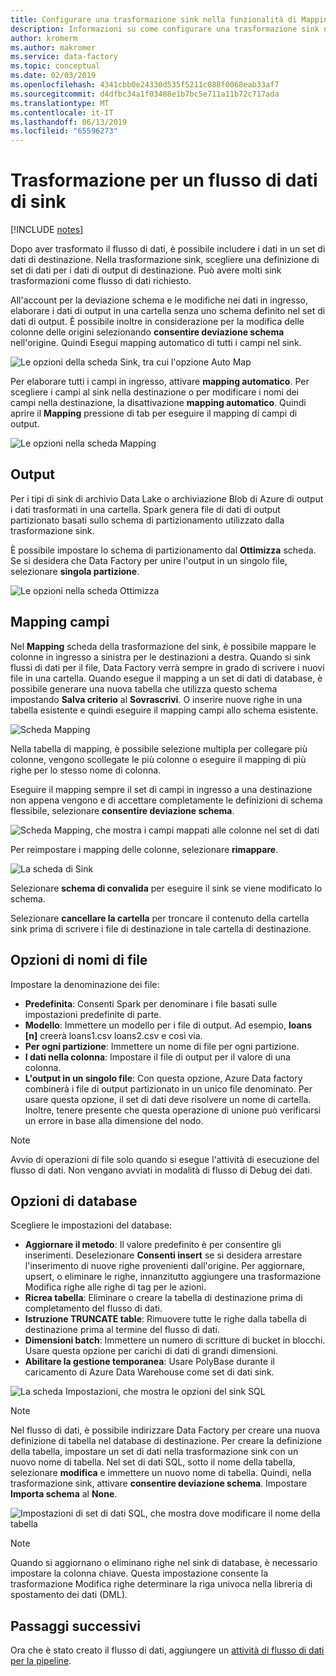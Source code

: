 ```yaml
---
title: Configurare una trasformazione sink nella funzionalità di Mapping del flusso di dati di Azure Data Factory
description: Informazioni su come configurare una trasformazione sink nel Mapping di flusso di dati.
author: kromerm
ms.author: makromer
ms.service: data-factory
ms.topic: conceptual
ms.date: 02/03/2019
ms.openlocfilehash: 4341cbb0e24330d535f5211c088f0068eab33af7
ms.sourcegitcommit: d4dfbc34a1f03488e1b7bc5e711a11b72c717ada
ms.translationtype: MT
ms.contentlocale: it-IT
ms.lasthandoff: 06/13/2019
ms.locfileid: "65596273"
---
```

# <a name="sink-transformation-for-a-data-flow"></a>Trasformazione per un flusso di dati di sink

[!INCLUDE [notes](../../includes/data-factory-data-flow-preview.md)]

Dopo aver trasformato il flusso di dati, è possibile includere i dati in un set di dati di destinazione. Nella trasformazione sink, scegliere una definizione di set di dati per i dati di output di destinazione. Può avere molti sink trasformazioni come flusso di dati richiesto.

All'account per la deviazione schema e le modifiche nei dati in ingresso, elaborare i dati di output in una cartella senza uno schema definito nel set di dati di output. È possibile inoltre in considerazione per la modifica delle colonne delle origini selezionando **consentire deviazione schema** nell'origine. Quindi Esegui mapping automatico di tutti i campi nel sink.

![Le opzioni della scheda Sink, tra cui l'opzione Auto Map](media/data-flow/sink1.png "sink 1")

Per elaborare tutti i campi in ingresso, attivare **mapping automatico**. Per scegliere i campi al sink nella destinazione o per modificare i nomi dei campi nella destinazione, la disattivazione **mapping automatico**. Quindi aprire il **Mapping** pressione di tab per eseguire il mapping di campi di output.

![Le opzioni nella scheda Mapping](media/data-flow/sink2.png "sink 2")

## <a name="output"></a>Output 
Per i tipi di sink di archivio Data Lake o archiviazione Blob di Azure di output i dati trasformati in una cartella. Spark genera file di dati di output partizionato basati sullo schema di partizionamento utilizzato dalla trasformazione sink. 

È possibile impostare lo schema di partizionamento dal **Ottimizza** scheda. Se si desidera che Data Factory per unire l'output in un singolo file, selezionare **singola partizione**.

![Le opzioni nella scheda Ottimizza](media/data-flow/opt001.png "sink opzioni")

## <a name="field-mapping"></a>Mapping campi

Nel **Mapping** scheda della trasformazione del sink, è possibile mappare le colonne in ingresso a sinistra per le destinazioni a destra. Quando si sink flussi di dati per il file, Data Factory verrà sempre in grado di scrivere i nuovi file in una cartella. Quando esegue il mapping a un set di dati di database, è possibile generare una nuova tabella che utilizza questo schema impostando **Salva criterio** al **Sovrascrivi**. O inserire nuove righe in una tabella esistente e quindi eseguire il mapping campi allo schema esistente. 

![Scheda Mapping](media/data-flow/sink2.png "sink")

Nella tabella di mapping, è possibile selezione multipla per collegare più colonne, vengono scollegate le più colonne o eseguire il mapping di più righe per lo stesso nome di colonna.

Eseguire il mapping sempre il set di campi in ingresso a una destinazione non appena vengono e di accettare completamente le definizioni di schema flessibile, selezionare **consentire deviazione schema**.

![Scheda Mapping, che mostra i campi mappati alle colonne nel set di dati](media/data-flow/multi1.png "più opzioni")

Per reimpostare i mapping delle colonne, selezionare **rimappare**.

![La scheda di Sink](media/data-flow/sink1.png "un Sink")

Selezionare **schema di convalida** per eseguire il sink se viene modificato lo schema.

Selezionare **cancellare la cartella** per troncare il contenuto della cartella sink prima di scrivere i file di destinazione in tale cartella di destinazione.

## <a name="file-name-options"></a>Opzioni di nomi di file

Impostare la denominazione dei file: 

   * **Predefinita**: Consenti Spark per denominare i file basati sulle impostazioni predefinite di parte.
   * **Modello**: Immettere un modello per i file di output. Ad esempio, **loans [n]** creerà loans1.csv loans2.csv e così via.
   * **Per ogni partizione**: Immettere un nome di file per ogni partizione.
   * **I dati nella colonna**: Impostare il file di output per il valore di una colonna.
   * **L'output in un singolo file**: Con questa opzione, Azure Data factory combinerà i file di output partizionato in un unico file denominato. Per usare questa opzione, il set di dati deve risolvere un nome di cartella. Inoltre, tenere presente che questa operazione di unione può verificarsi un errore in base alla dimensione del nodo.

> [!NOTE]
> Avvio di operazioni di file solo quando si esegue l'attività di esecuzione del flusso di dati. Non vengano avviati in modalità di flusso di Debug dei dati.

## <a name="database-options"></a>Opzioni di database

Scegliere le impostazioni del database:

* **Aggiornare il metodo**: Il valore predefinito è per consentire gli inserimenti. Deselezionare **Consenti insert** se si desidera arrestare l'inserimento di nuove righe provenienti dall'origine. Per aggiornare, upsert, o eliminare le righe, innanzitutto aggiungere una trasformazione Modifica righe alle righe di tag per le azioni. 
* **Ricrea tabella**: Eliminare o creare la tabella di destinazione prima di completamento del flusso di dati.
* **Istruzione TRUNCATE table**: Rimuovere tutte le righe dalla tabella di destinazione prima al termine del flusso di dati.
* **Dimensioni batch**: Immettere un numero di scritture di bucket in blocchi. Usare questa opzione per carichi di dati di grandi dimensioni. 
* **Abilitare la gestione temporanea**: Usare PolyBase durante il caricamento di Azure Data Warehouse come set di dati sink.

![La scheda Impostazioni, che mostra le opzioni del sink SQL](media/data-flow/alter-row2.png "opzioni SQL")

> [!NOTE]
> Nel flusso di dati, è possibile indirizzare Data Factory per creare una nuova definizione di tabella nel database di destinazione. Per creare la definizione della tabella, impostare un set di dati nella trasformazione sink con un nuovo nome di tabella. Nel set di dati SQL, sotto il nome della tabella, selezionare **modifica** e immettere un nuovo nome di tabella. Quindi, nella trasformazione sink, attivare **consentire deviazione schema**. Impostare **Importa schema** al **None**.

![Impostazioni di set di dati SQL, che mostra dove modificare il nome della tabella](media/data-flow/dataset2.png "Schema SQL")

> [!NOTE]
> Quando si aggiornano o eliminano righe nel sink di database, è necessario impostare la colonna chiave. Questa impostazione consente la trasformazione Modifica righe determinare la riga univoca nella libreria di spostamento dei dati (DML).

## <a name="next-steps"></a>Passaggi successivi

Ora che è stato creato il flusso di dati, aggiungere un [attività di flusso di dati per la pipeline](concepts-data-flow-overview.md).
